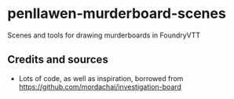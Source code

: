 # penllawen-murderboard-scenes
Scenes and tools for drawing murderboards in FoundryVTT



## Credits and sources

- Lots of code, as well as inspiration, borrowed from https://github.com/mordachai/investigation-board 